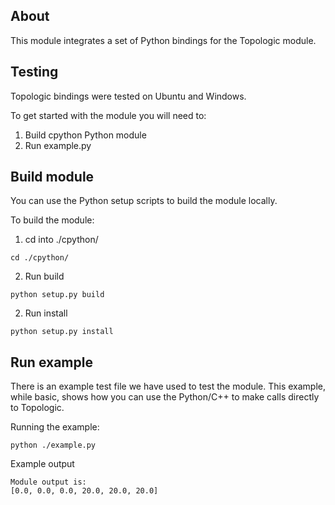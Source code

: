 ## About

This module integrates a set of Python bindings for the Topologic module.

## Testing

Topologic bindings were tested on Ubuntu and Windows. 

To get started with the module you will need to:

1. Build cpython Python module
2. Run example.py

## Build module

You can use the Python setup scripts to build the module locally.

To build the module:

1. cd into ./cpython/
```
cd ./cpython/
```
2. Run build
```
python setup.py build
```
2. Run install
```
python setup.py install
```

## Run example

There is an example test file we have used to test the module. This example, while basic, shows how you can
use the Python/C++ to make calls directly to Topologic.

Running the example:

```
python ./example.py
```

Example output
```
Module output is:
[0.0, 0.0, 0.0, 20.0, 20.0, 20.0]
```
